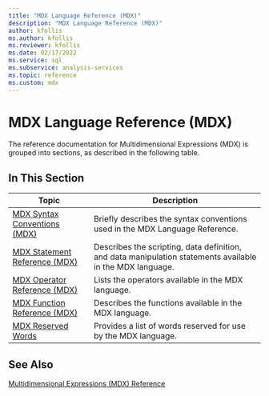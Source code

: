```yaml
---
title: "MDX Language Reference (MDX)"
description: "MDX Language Reference (MDX)"
author: kfollis
ms.author: kfollis
ms.reviewer: kfollis
ms.date: 02/17/2022
ms.service: sql
ms.subservice: analysis-services
ms.topic: reference
ms.custom: mdx
---
```

# MDX Language Reference (MDX)


  The reference documentation for Multidimensional Expressions (MDX) is grouped into sections, as described in the following table.  
  
## In This Section  
  
|Topic|Description|  
|-----------|-----------------|  
|[MDX Syntax Conventions &#40;MDX&#41;](../mdx/mdx-syntax-conventions-mdx.md)|Briefly describes the syntax conventions used in the MDX Language Reference.|  
|[MDX Statement Reference &#40;MDX&#41;](../mdx/mdx-statement-reference-mdx.md)|Describes the scripting, data definition, and data manipulation statements available in the MDX language.|  
|[MDX Operator Reference &#40;MDX&#41;](../mdx/mdx-operator-reference-mdx.md)|Lists the operators available in the MDX language.|  
|[MDX Function Reference &#40;MDX&#41;](../mdx/mdx-function-reference-mdx.md)|Describes the functions available in the MDX language.|  
|[MDX Reserved Words](../mdx/mdx-reserved-words.md)|Provides a list of words reserved for use by the MDX language.|  
  
## See Also  
 [Multidimensional Expressions &#40;MDX&#41; Reference](../mdx/multidimensional-expressions-mdx-reference.md)  
  
  
